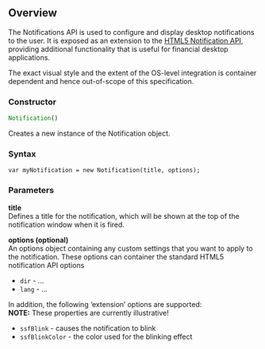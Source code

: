 ## Overview
The Notifications API is used to configure and display desktop notifications to the user. It is exposed as an extension to the [HTML5 Notification API](https://developer.mozilla.org/en/docs/Web/API/notification), providing additional functionality that is useful for financial desktop applications.

The exact visual style and the extent of the OS-level integration is container dependent and hence out-of-scope of this specification.

### Constructor

```javascript
Notification()
```

Creates a new instance of the Notification object.

### Syntax

```
var myNotification = new Notification(title, options);
```

### Parameters

**title**  
Defines a title for the notification, which will be shown at the top of the notification window when it is fired.

**options (optional)**  
An options object containing any custom settings that you want to apply to the notification. These options can container the standard HTML5 notification API options
* `dir` - ...
* `lang` - ...

In addition, the following ‘extension’ options are supported:  
**NOTE:** These properties are currently illustrative!

* `ssfBlink` - causes the notification to blink
* `ssfBlinkColor` - the color used for the blinking effect

